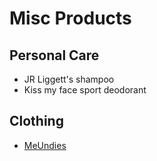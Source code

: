 # Misc Products

## Personal Care

- JR Liggett's shampoo
- Kiss my face sport deodorant

## Clothing

- [MeUndies](https://www.meundies.com)
